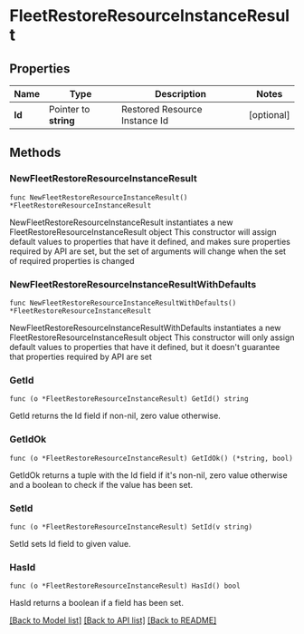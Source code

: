 # FleetRestoreResourceInstanceResult

## Properties

Name | Type | Description | Notes
------------ | ------------- | ------------- | -------------
**Id** | Pointer to **string** | Restored Resource Instance Id | [optional] 

## Methods

### NewFleetRestoreResourceInstanceResult

`func NewFleetRestoreResourceInstanceResult() *FleetRestoreResourceInstanceResult`

NewFleetRestoreResourceInstanceResult instantiates a new FleetRestoreResourceInstanceResult object
This constructor will assign default values to properties that have it defined,
and makes sure properties required by API are set, but the set of arguments
will change when the set of required properties is changed

### NewFleetRestoreResourceInstanceResultWithDefaults

`func NewFleetRestoreResourceInstanceResultWithDefaults() *FleetRestoreResourceInstanceResult`

NewFleetRestoreResourceInstanceResultWithDefaults instantiates a new FleetRestoreResourceInstanceResult object
This constructor will only assign default values to properties that have it defined,
but it doesn't guarantee that properties required by API are set

### GetId

`func (o *FleetRestoreResourceInstanceResult) GetId() string`

GetId returns the Id field if non-nil, zero value otherwise.

### GetIdOk

`func (o *FleetRestoreResourceInstanceResult) GetIdOk() (*string, bool)`

GetIdOk returns a tuple with the Id field if it's non-nil, zero value otherwise
and a boolean to check if the value has been set.

### SetId

`func (o *FleetRestoreResourceInstanceResult) SetId(v string)`

SetId sets Id field to given value.

### HasId

`func (o *FleetRestoreResourceInstanceResult) HasId() bool`

HasId returns a boolean if a field has been set.


[[Back to Model list]](../README.md#documentation-for-models) [[Back to API list]](../README.md#documentation-for-api-endpoints) [[Back to README]](../README.md)


